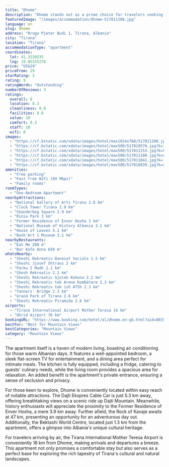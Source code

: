 ```yaml
---
title: "Dhome"
description: "Dhome stands out as a prime choice for travelers seeking a blend of comfort and convenience in Tirana."
featuredImage: "/images/accommodation/dhome-517011208.jpg"
language: en
slug: dhome
address: "Rruga Pjeter Budi 1, Tirana, Albania"
city: "Tirana"
location: "Tirana"
accommodationType: "apartment"
coordinates:
  lat: 41.3220335
  lng: 19.85335278
price: "US$29"
priceFrom: 29
starRating: 3
rating: 9
ratingWords: "Outstanding"
numberOfReviews: 3
ratings:
  overall: 9
  location: 8.3
  cleanliness: 8.8
  facilities: 8.8
  value: 10
  comfort: 8.3
  staff: 10
  wifi: 0
images:
  - "https://cf.bstatic.com/xdata/images/hotel/max1024x768/517011208.jpg?k=d45e4876568219e00f3d8cf9b394c40c8fb46075214e6a0d1fcbebd4a76df888&o=&hp=1"
  - "https://cf.bstatic.com/xdata/images/hotel/max500/517010576.jpg?k=1c21334c61cda344e908bf279082e7fde4ccc09fd2caf4760cb694548553d1b7&o=&hp=1"
  - "https://cf.bstatic.com/xdata/images/hotel/max500/517011153.jpg?k=66a4f1cd93a592d9f9e28a1f07e54c80420bebd784fb2e37c75c5f849c72df9b&o=&hp=1"
  - "https://cf.bstatic.com/xdata/images/hotel/max500/517011100.jpg?k=e2247229fd098bf945e4b47328a0f360401f9884b7556f6d8854ff15be6d61ac&o=&hp=1"
  - "https://cf.bstatic.com/xdata/images/hotel/max500/517011042.jpg?k=17a19be6ecc6ef4306a7dedc19ec352bd2935f2d27ead11bb7038f5228dc9d2f&o=&hp=1"
  - "https://cf.bstatic.com/xdata/images/hotel/max500/517010939.jpg?k=da92212d6a435ab6c44714171fc401ad9df175841267d3f481360c65782f4270&o=&hp=1"
amenities:
  - "Free parking"
  - "Fast free WiFi (89 Mbps)"
  - "Family rooms"
roomTypes:
  - "One-Bedroom Apartment"
nearbyAttractions:
  - "National Gallery of Arts Tirana 2.8 km"
  - "Clock Tower Tirana 2.9 km"
  - "Skanderbeg Square 2.9 km"
  - "Rinia Park 3 km"
  - "Former Residence of Enver Hoxha 3 km"
  - "National Museum of History Albania 3.1 km"
  - "House of Leaves 3.1 km"
  - "Bunk'Art 1 Museum 3.1 km"
nearbyRestaurants:
  - "Eat Me 200 m"
  - "Bar Kafe Anna 650 m"
whatsNearby:
  - "Sheshi Rekreativ Banesat Sociale 1.5 km"
  - "Sheshi Jjosef Shtraus 2 km"
  - "Parku I Madh 2.1 km"
  - "Shesh Rekreativ 2.1 km"
  - "Sheshi Rekreativ Gjolek Kokona 2.2 km"
  - "Sheshi Rekreativ tek Arena Kombëtare 2.3 km"
  - "Sheshi Rekreativ tek ish ATSh 2.3 km"
  - "Tanners' Bridge 2.3 km"
  - "Grand Park of Tirana 2.6 km"
  - "Sheshi Rekreativ Piramida 2.6 km"
airports:
  - "Tirana International Airport Mother Teresa 14 km"
  - "Ohrid Airport 76 km"
bookingURL: "https://www.booking.com/hotel/al/dhome.en-gb.html?aid=8035640"
bestFor: "Best for Mountain Views"
bestCategories: "Mountain Views"
category: "Mountain Views"
---
```


The apartment itself is a haven of modern living, boasting air conditioning for those warm Albanian days. It features a well-appointed bedroom, a sleek flat-screen TV for entertainment, and a dining area perfect for intimate meals. The kitchen is fully equipped, including a fridge, catering to guests' culinary needs, while the living room provides a spacious area for relaxation. An added benefit is the apartment's private entrance, ensuring a sense of seclusion and privacy.

For those keen to explore, Dhome is conveniently located within easy reach of notable attractions. The Dajti Ekspres Cable Car is just 5.3 km away, offering breathtaking views on a scenic ride up Dajti Mountain. Meanwhile, history enthusiasts will appreciate the proximity to the Former Residence of Enver Hoxha, a mere 3.9 km away. Further afield, the Rock of Kavaje awaits at 47 km, presenting an opportunity for an adventurous day out. Additionally, the Bektashi World Centre, located just 1.3 km from the apartment, offers a glimpse into Albania's unique cultural heritage.

For travelers arriving by air, the Tirana International Mother Teresa Airport is conveniently 18 km from Dhome, making arrivals and departures a breeze. This apartment not only promises a comfortable stay but also serves as a perfect base for exploring the rich tapestry of Tirana's cultural and natural landscapes.
